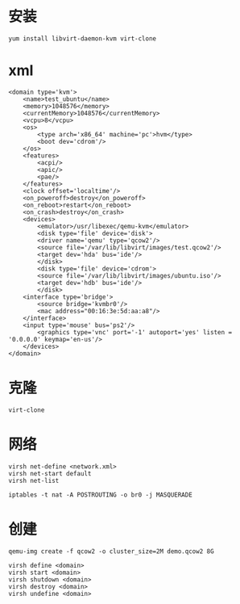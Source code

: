 # **安装**
    yum install libvirt-daemon-kvm virt-clone

# xml
    <domain type='kvm'>
        <name>test_ubuntu</name>
        <memory>1048576</memory>
        <currentMemory>1048576</currentMemory>
        <vcpu>8</vcpu>
        <os>
            <type arch='x86_64' machine='pc'>hvm</type>
            <boot dev='cdrom'/>
        </os>
        <features>
            <acpi/>
            <apic/>
            <pae/>
        </features>
        <clock offset='localtime'/>
        <on_poweroff>destroy</on_poweroff>
        <on_reboot>restart</on_reboot>
        <on_crash>destroy</on_crash>
        <devices>
            <emulator>/usr/libexec/qemu-kvm</emulator>
            <disk type='file' device='disk'>
            <driver name='qemu' type='qcow2'/>
            <source file='/var/lib/libvirt/images/test.qcow2'/>
            <target dev='hda' bus='ide'/>
            </disk>
            <disk type='file' device='cdrom'>
            <source file='/var/lib/libvirt/images/ubuntu.iso'/>
            <target dev='hdb' bus='ide'/>
            </disk>
        <interface type='bridge'>
            <source bridge='kvmbr0'/>
            <mac address="00:16:3e:5d:aa:a8"/>
        </interface>
        <input type='mouse' bus='ps2'/>
            <graphics type='vnc' port='-1' autoport='yes' listen = '0.0.0.0' keymap='en-us'/>
        </devices>
    </domain>

# 克隆
    virt-clone

# 网络
    virsh net-define <network.xml>
    virsh net-start default
    virsh net-list

    iptables -t nat -A POSTROUTING -o br0 -j MASQUERADE

# 创建
    qemu-img create -f qcow2 -o cluster_size=2M demo.qcow2 8G

    virsh define <domain>
    virsh start <domain>
    virsh shutdown <domain>
    virsh destroy <domain>
    virsh undefine <domain>
